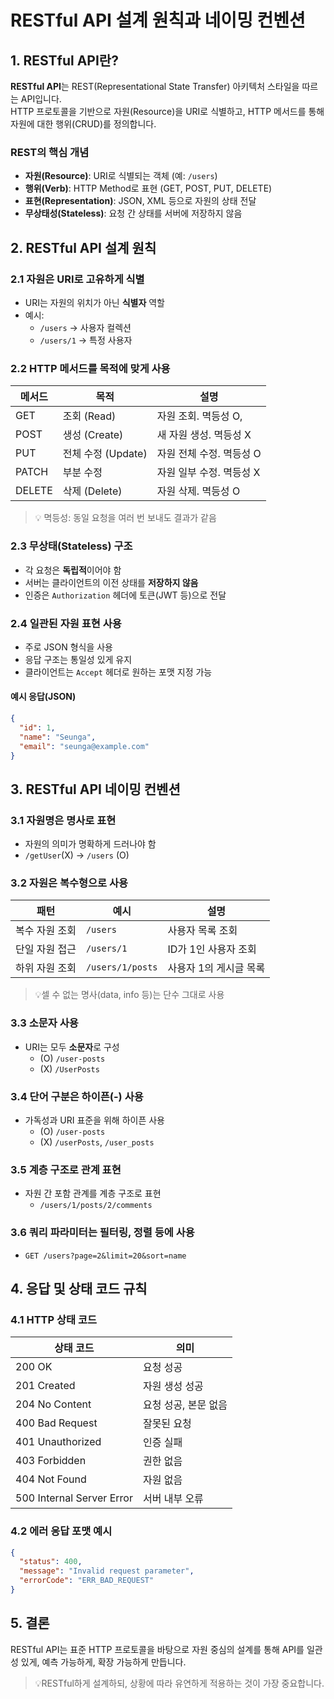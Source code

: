 # RESTful API 설계 원칙과 네이밍 컨벤션



##  1. RESTful API란?

**RESTful API**는 REST(Representational State Transfer) 아키텍처 스타일을 따르는 API입니다.  
HTTP 프로토콜을 기반으로 자원(Resource)을 URI로 식별하고, HTTP 메서드를 통해 자원에 대한 행위(CRUD)를 정의합니다.

### REST의 핵심 개념
- **자원(Resource)**: URI로 식별되는 객체 (예: `/users`)
- **행위(Verb)**: HTTP Method로 표현 (GET, POST, PUT, DELETE)
- **표현(Representation)**: JSON, XML 등으로 자원의 상태 전달
- **무상태성(Stateless)**: 요청 간 상태를 서버에 저장하지 않음



## 2. RESTful API 설계 원칙

### 2.1 자원은 URI로 고유하게 식별
- URI는 자원의 위치가 아닌 **식별자** 역할
- 예시:
    - `/users` → 사용자 컬렉션
    - `/users/1` → 특정 사용자



### 2.2 HTTP 메서드를 목적에 맞게 사용

| 메서드   | 목적             | 설명                              |
|----------|------------------|-----------------------------------|
| GET      | 조회 (Read)       | 자원 조회. 멱등성 O,        |
| POST     | 생성 (Create)     | 새 자원 생성. 멱등성 X             |
| PUT      | 전체 수정 (Update)| 자원 전체 수정. 멱등성 O           |
| PATCH    | 부분 수정         | 자원 일부 수정. 멱등성 X        |
| DELETE   | 삭제 (Delete)     | 자원 삭제. 멱등성 O                |

> 💡 멱등성: 동일 요청을 여러 번 보내도 결과가 같음



### 2.3 무상태(Stateless) 구조
- 각 요청은 **독립적**이어야 함
- 서버는 클라이언트의 이전 상태를 **저장하지 않음**
- 인증은 `Authorization` 헤더에 토큰(JWT 등)으로 전달



### 2.4 일관된 자원 표현 사용
- 주로 JSON 형식을 사용
- 응답 구조는 통일성 있게 유지
- 클라이언트는 `Accept` 헤더로 원하는 포맷 지정 가능

#### 예시 응답(JSON)

```json
{
  "id": 1,
  "name": "Seunga",
  "email": "seunga@example.com"
}
```

## 3. RESTful API 네이밍 컨벤션

### 3.1 자원명은 **명사**로 표현
- 자원의 의미가 명확하게 드러나야 함
- `/getUser`(X) → `/users` (O)



### 3.2 자원은 **복수형**으로 사용

| 패턴               | 예시               | 설명                    |
|--------------------|--------------------|-------------------------|
| 복수 자원 조회     | `/users`           | 사용자 목록 조회        |
| 단일 자원 접근     | `/users/1`         | ID가 1인 사용자 조회    |
| 하위 자원 조회     | `/users/1/posts`   | 사용자 1의 게시글 목록  |

> 💡셀 수 없는 명사(data, info 등)는 단수 그대로 사용



### 3.3 소문자 사용
- URI는 모두 **소문자**로 구성  
  - (O) `/user-posts`  
  - (X) `/UserPosts`



### 3.4 단어 구분은 하이픈(-) 사용
- 가독성과 URI 표준을 위해 하이픈 사용  
  - (O) `/user-posts`  
  - (X) `/userPosts`, `/user_posts`



### 3.5 계층 구조로 관계 표현
- 자원 간 포함 관계를 계층 구조로 표현
  -   `/users/1/posts/2/comments`

### 3.6 쿼리 파라미터는 필터링, 정렬 등에 사용
- `GET /users?page=2&limit=20&sort=name` 

## 4. 응답 및 상태 코드 규칙

### 4.1 HTTP 상태 코드

| 상태 코드 | 의미                           |
|-----------|--------------------------------|
| 200 OK    | 요청 성공                      |
| 201 Created | 자원 생성 성공              |
| 204 No Content | 요청 성공, 본문 없음     |
| 400 Bad Request | 잘못된 요청              |
| 401 Unauthorized | 인증 실패               |
| 403 Forbidden | 권한 없음                 |
| 404 Not Found | 자원 없음                 |
| 500 Internal Server Error | 서버 내부 오류 |

### 4.2 에러 응답 포맷 예시

```json
{
  "status": 400,
  "message": "Invalid request parameter",
  "errorCode": "ERR_BAD_REQUEST"
}
```

## 5. 결론
RESTful API는 표준 HTTP 프로토콜을 바탕으로 자원 중심의 설계를 통해
API를 일관성 있게, 예측 가능하게, 확장 가능하게 만듭니다.
>  💡RESTful하게 설계하되, 상황에 따라 유연하게 적용하는 것이 가장 중요합니다.